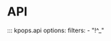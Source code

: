 # API

<!-- dprint-ignore-start -->

::: kpops.api
    options:
      filters:
        - "!^_"

<!-- dprint-ignore-end -->
